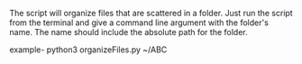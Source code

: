 The script will organize files that are scattered in a folder.
Just run the script from the terminal and give a command line argument with the folder's name. 
The name should include the absolute path for the folder.

example-
python3 organizeFiles.py ~/ABC 
